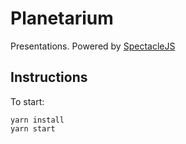 # Planetarium

Presentations. Powered by [SpectacleJS](https://github.com/FormidableLabs/spectacle)

## Instructions

To start:

```
yarn install
yarn start
```
